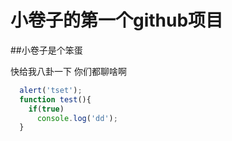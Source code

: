 # 小卷子的第一个github项目
##小卷子是个笨蛋

快给我八卦一下 你们都聊啥啊

```js
  alert('tset');
  function test(){
    if(true)
      console.log('dd');
  }
```
